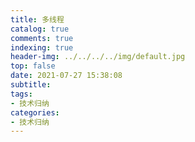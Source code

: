 ```yaml
---
title: 多线程
catalog: true
comments: true
indexing: true
header-img: ../../../../img/default.jpg
top: false
date: 2021-07-27 15:38:08
subtitle:
tags:
- 技术归纳
categories:
- 技术归纳
---
```

